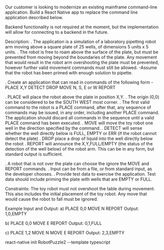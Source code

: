 Our customer is looking to modernize an existing mainframe command-line application. Build a React Native app to replace the command line application described below.

Backend functionality is not required at the moment, but the implementation will allow for connecting to a backend in the future.

Description:
. The application is a simulation of a laboratory pipetting robot arm moving above a square plate of 25 wells, of dimensions 5 units x 5 units.
. The robot is free to roam above the surface of the plate, but must be prevented from moving beyond the boundaries of the plate. Any movement
that would result in the robot arm overshooting the plate must be prevented, however further valid movement commands must still
be allowed.
-Assume that the robot has been primed with enough solution to pipette.


. Create an application that can read in commands of the following form -
PLACE X,Y
DETECT
DROP
MOVE N, S, E or W
REPORT

. PLACE will place the robot above the plate in position X,Y.
. The origin (0,0) can be considered to be the SOUTH WEST most corner.
. The first valid command to the robot is a PLACE command, after that, any sequence of commands may be issued, in any order, including another PLACE command. The application should discard all commands in the sequence until a valid PLACE command has been executed.
. MOVE will move the toy robot one well in the direction specified by the command.
. DETECT will sense whether the well directly below is FULL, EMPTY or ERR (if the robot cannot detect the plate)
. DROP place a drop of liquid into the well directly below the robot
. REPORT will announce the X,Y,FULL/EMPTY (the status of the detection of the well below) of the robot arm. This can be in any form, but standard output is sufficient.

. A robot that is not over the plate can choose the ignore the MOVE and REPORT commands.
. Input can be from a file, or from standard input, as the developer chooses.
. Provide test data to exercise the application. Test data should include priming the plate with wells that are EMPTY or FULL.


Constraints:
The toy robot must not overshoot the table during movement. This also includes the initial placement of the toy robot.
Any move that would cause the robot to fall must be ignored.

Example Input and Output:
a)
PLACE 0,0
MOVE N
REPORT
Output: 1,0,EMPTY

b)
PLACE 0,0
MOVE E
REPORT
Output: 0,1,FULL

c)
PLACE 1,2
MOVE N
MOVE E
REPORT
Output: 2,3,EMPTY


react-native init RobotPuzzle2 --template typescript